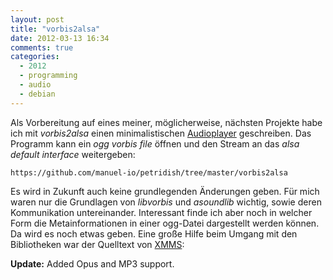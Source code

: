```yaml
---
layout: post
title: "vorbis2alsa"
date: 2012-03-13 16:34
comments: true
categories:
  - 2012
  - programming
  - audio
  - debian
---
```

Als Vorbereitung auf eines meiner, möglicherweise, nächsten Projekte
habe ich mit _vorbis2alsa_ einen minimalistischen
[Audioplayer][player] geschreiben. Das Programm kann ein _ogg vorbis
file_ öffnen und den Stream an das _alsa default interface_
weitergeben:

    https://github.com/manuel-io/petridish/tree/master/vorbis2alsa

Es wird in Zukunft auch keine grundlegenden Änderungen geben. Für mich
waren nur die Grundlagen von _libvorbis_ und _asoundlib_ wichtig,
sowie deren Kommunikation untereinander. Interessant finde ich aber
noch in welcher Form die Metainformationen in einer ogg-Datei
dargestellt werden können. Da wird es noch etwas geben. Eine große
Hilfe beim Umgang mit den Bibliotheken war der Quelltext von
[XMMS][xmms]:

**Update:** Added Opus and MP3 support.

[xmms]: http://www.xmms.org
[player]: https://github.com/manuel-io/petridish/tree/master/vorbis2alsa
